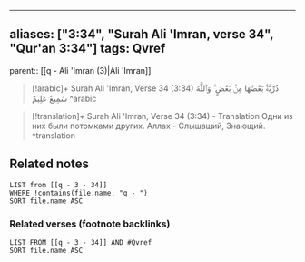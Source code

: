 
---
aliases: ["3:34", "Surah Ali 'Imran, verse 34", "Qur'an 3:34"]
tags: Qvref
---

parent:: [[q - Ali 'Imran (3)|Ali 'Imran]]

> [!arabic]+ Surah Ali 'Imran, Verse 34 (3:34)
> <span class="quran-arabic">ذُرِّيَّةًۢ بَعْضُهَا مِنۢ بَعْضٍ ۗ وَٱللَّهُ سَمِيعٌ عَلِيمٌ</span>
^arabic

> [!translation]+ Surah Ali 'Imran, Verse 34 (3:34) - Translation
> Одни из них были потомками других. Аллах - Слышащий, Знающий.
^translation



## Related notes
```dataview
LIST from [[q - 3 - 34]]
WHERE !contains(file.name, "q - ")
SORT file.name ASC
```

### Related verses (footnote backlinks)
```dataview
LIST FROM [[q - 3 - 34]] AND #Qvref
SORT file.name ASC
```

